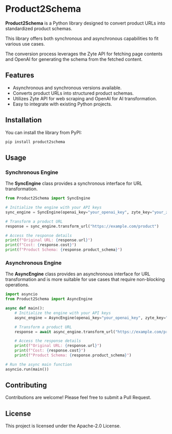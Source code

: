 # Product2Schema

**Product2Schema** is a Python library designed to convert product URLs into standardized product schemas.

This library offers both synchronous and asynchronous capabilities to fit various use cases.

The conversion process leverages the Zyte API for fetching page contents and OpenAI for generating the schema from the fetched content.

## Features

- Asynchronous and synchronous versions available.
- Converts product URLs into structured product schemas.
- Utilizes Zyte API for web scraping and OpenAI for AI transformation.
- Easy to integrate with existing Python projects.

## Installation

You can install the library from PyPI:

```sh
pip install product2schema
```

## Usage

### Synchronous Engine

The **SyncEngine** class provides a synchronous interface for URL transformation.

```python
from Product2Schema import SyncEngine

# Initialize the engine with your API keys
sync_engine = SyncEngine(openai_key="your_openai_key", zyte_key="your_zyte_key")

# Transform a product URL
response = sync_engine.transform_url("https://example.com/product")

# Access the response details
print(f"Original URL: {response.url}")
print(f"Cost: {response.cost}")
print(f"Product Schema: {response.product_schema}")
```

### Asynchronous Engine

The **AsyncEngine** class provides an asynchronous interface for URL transformation and is more suitable for use cases that require non-blocking operations.

```python
import asyncio
from Product2Schema import AsyncEngine

async def main():
    # Initialize the engine with your API keys
    async_engine = AsyncEngine(openai_key="your_openai_key", zyte_key="your_zyte_key")

    # Transform a product URL
    response = await async_engine.transform_url("https://example.com/product")

    # Access the response details
    print(f"Original URL: {response.url}")
    print(f"Cost: {response.cost}")
    print(f"Product Schema: {response.product_schema}")

# Run the async main function
asyncio.run(main())
```

## Contributing

Contributions are welcome! Please feel free to submit a Pull Request.

## License

This project is licensed under the Apache-2.0 License.
